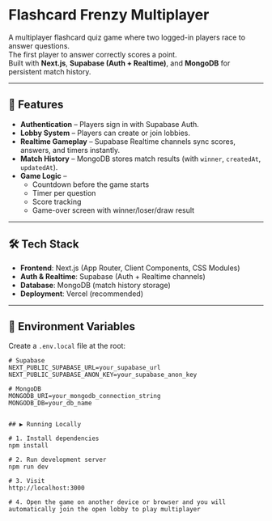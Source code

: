 # Flashcard Frenzy Multiplayer

A multiplayer flashcard quiz game where two logged-in players race to answer questions.  
The first player to answer correctly scores a point.  
Built with **Next.js**, **Supabase (Auth + Realtime)**, and **MongoDB** for persistent match history.  

---

## 🚀 Features
- **Authentication** – Players sign in with Supabase Auth.
- **Lobby System** – Players can create or join lobbies.
- **Realtime Gameplay** – Supabase Realtime channels sync scores, answers, and timers instantly.
- **Match History** – MongoDB stores match results (with `winner`, `createdAt`, `updatedAt`).
- **Game Logic** –  
  - Countdown before the game starts  
  - Timer per question  
  - Score tracking  
  - Game-over screen with winner/loser/draw result

---

## 🛠️ Tech Stack
- **Frontend**: Next.js (App Router, Client Components, CSS Modules)  
- **Auth & Realtime**: Supabase (Auth + Realtime channels)  
- **Database**: MongoDB (match history storage)  
- **Deployment**: Vercel (recommended)  

---


## 🔑 Environment Variables
Create a `.env.local` file at the root:

```env
# Supabase
NEXT_PUBLIC_SUPABASE_URL=your_supabase_url
NEXT_PUBLIC_SUPABASE_ANON_KEY=your_supabase_anon_key

# MongoDB
MONGODB_URI=your_mongodb_connection_string
MONGODB_DB=your_db_name


## ▶️ Running Locally

# 1. Install dependencies
npm install

# 2. Run development server
npm run dev

# 3. Visit
http://localhost:3000

# 4. Open the game on another device or browser and you will automatically join the open lobby to play multiplayer

